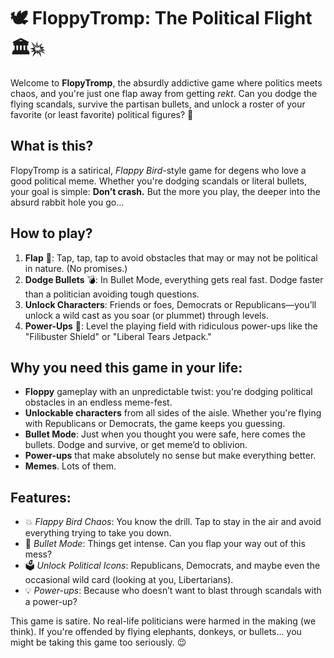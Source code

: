 
# 🕊️ FloppyTromp: The Political Flight 🏛️💥

Welcome to **FlopyTromp**, the absurdly addictive game where politics meets chaos, and you're just one flap away from getting *rekt*. Can you dodge the flying scandals, survive the partisan bullets, and unlock a roster of your favorite (or least favorite) political figures? 🤔

## What is this?

FlopyTromp is a satirical, *Flappy Bird*-style game for degens who love a good political meme. Whether you're dodging scandals or literal bullets, your goal is simple: **Don’t crash.** But the more you play, the deeper into the absurd rabbit hole you go...

## How to play?
1. **Flap** 🦅: Tap, tap, tap to avoid obstacles that may or may not be political in nature. (No promises.)
2. **Dodge Bullets** 💣: In Bullet Mode, everything gets real fast. Dodge faster than a politician avoiding tough questions.
3. **Unlock Characters**: Friends or foes, Democrats or Republicans—you’ll unlock a wild cast as you soar (or plummet) through levels.
4. **Power-Ups** 🚀: Level the playing field with ridiculous power-ups like the "Filibuster Shield" or "Liberal Tears Jetpack."

## Why you need this game in your life:

- **Floppy** gameplay with an unpredictable twist: you're dodging political obstacles in an endless meme-fest.
- **Unlockable characters** from all sides of the aisle. Whether you're flying with Republicans or Democrats, the game keeps you guessing.
- **Bullet Mode**: Just when you thought you were safe, here comes the bullets. Dodge and survive, or get meme’d to oblivion.
- **Power-ups** that make absolutely no sense but make everything better.
- **Memes**. Lots of them.

## Features:

- 💥 *Flappy Bird Chaos*: You know the drill. Tap to stay in the air and avoid everything trying to take you down.
- 🔫 *Bullet Mode*: Things get intense. Can you flap your way out of this mess?
- 🗳️ *Unlock Political Icons*: Republicans, Democrats, and maybe even the occasional wild card (looking at you, Libertarians).
- 💡 *Power-ups*: Because who doesn’t want to blast through scandals with a power-up?


This game is satire. No real-life politicians were harmed in the making (we think). If you're offended by flying elephants, donkeys, or bullets... you might be taking this game too seriously. 😉
